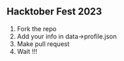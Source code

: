 ## Hacktober Fest 2023

1. Fork the repo
2. Add your info in data->profile.json
3. Make pull request
4. Wait !!!


